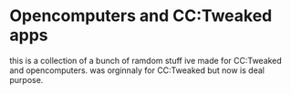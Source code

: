 # Opencomputers and CC:Tweaked apps
this is a collection of a bunch of ramdom stuff ive made for CC:Tweaked and opencomputers.
was orginnaly for CC:Tweaked but now is deal purpose. 